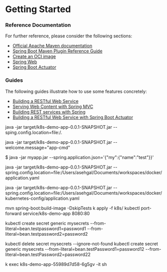 # Getting Started

### Reference Documentation
For further reference, please consider the following sections:

* [Official Apache Maven documentation](https://maven.apache.org/guides/index.html)
* [Spring Boot Maven Plugin Reference Guide](https://docs.spring.io/spring-boot/docs/2.6.6/maven-plugin/reference/html/)
* [Create an OCI image](https://docs.spring.io/spring-boot/docs/2.6.6/maven-plugin/reference/html/#build-image)
* [Spring Web](https://docs.spring.io/spring-boot/docs/2.6.6/reference/htmlsingle/#boot-features-developing-web-applications)
* [Spring Boot Actuator](https://docs.spring.io/spring-boot/docs/2.6.6/reference/htmlsingle/#production-ready)

### Guides
The following guides illustrate how to use some features concretely:

* [Building a RESTful Web Service](https://spring.io/guides/gs/rest-service/)
* [Serving Web Content with Spring MVC](https://spring.io/guides/gs/serving-web-content/)
* [Building REST services with Spring](https://spring.io/guides/tutorials/bookmarks/)
* [Building a RESTful Web Service with Spring Boot Actuator](https://spring.io/guides/gs/actuator-service/)




java -jar target/k8s-demo-app-0.0.1-SNAPSHOT.jar --sping.config.location=file:/.

java -jar target/k8s-demo-app-0.0.1-SNAPSHOT.jar --welcome.message="app-cmd"

$ java -jar myapp.jar --spring.application.json='{"my":{"name":"test"}}'

java -jar target/k8s-demo-app-0.0.1-SNAPSHOT.jar --spring.config.location=file:/Users/asehgal/Documents/workspaces/docker/application.yaml

java -jar target/k8s-demo-app-0.0.1-SNAPSHOT.jar --spring.config.location=file:/Users/asehgal/Documents/workspaces/docker/kubernetes-config/application.yaml



mvn spring-boot:build-image -DskipTests
k apply -f k8s/
kubectl port-forward service/k8s-demo-app 8080:80


kubectl create secret generic mysecrets --from-literal=bean.testpassword1=password1 --from-literal=bean.testpassword2=password2

kubectl delete secret mysecrets --ignore-not-found
kubectl create secret generic mysecrets --from-literal=bean.testPassword1=password12 --from-literal=bean.testPassword2=password22

k exec k8s-demo-app-55989d7d58-6g5gv  -it sh